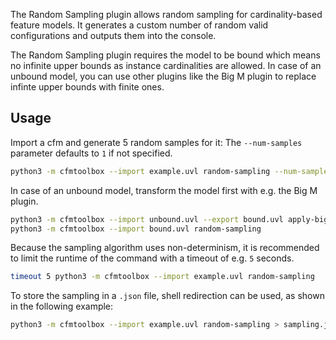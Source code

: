 The Random Sampling plugin allows random sampling for cardinality-based feature models.
It generates a custom number of random valid configurations and outputs them into the console.

The Random Sampling plugin requires the model to be bound which means no infinite upper bounds as instance cardinalities are allowed.
In case of an unbound model, you can use other plugins like the Big M plugin to replace infinte upper bounds with finite ones.

## Usage

Import a cfm and generate 5 random samples for it:
The `--num-samples` parameter defaults to `1` if not specified.

```bash
python3 -m cfmtoolbox --import example.uvl random-sampling --num-samples 5
```

In case of an unbound model, transform the model first with e.g. the Big M plugin.

```bash
python3 -m cfmtoolbox --import unbound.uvl --export bound.uvl apply-big-m
python3 -m cfmtoolbox --import bound.uvl random-sampling 
```

Because the sampling algorithm uses non-determinism, it is recommended to limit the runtime of the command with a timeout of e.g. `5` seconds.

```bash
timeout 5 python3 -m cfmtoolbox --import example.uvl random-sampling
```

To store the sampling in a `.json` file, shell redirection can be used, as shown in the following example:

```bash
python3 -m cfmtoolbox --import example.uvl random-sampling > sampling.json
```
